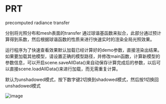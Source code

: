 # PRT
precomputed radiance transfer

分别将光照分布和mesh表面的transfer  通过球谐基函数来拟合，此部分通过预计算得到系数，然后根据球谐函数的性质来进行快速实时的渲染全局光照效果。


运行程序为了快速查看效果默认加载已经计算好的demo参数，直接渲染出结果。
如果要加载其他模型，请设置正确的模型路径，并修改main函数，计算新模型的参数信息，可以开启scene.saveAllData()来自动保存计算完成后的参数，以后可以直接scene.loadAllData()来进行加载，而无需重复计算。


默认为unshadowed模式，按下数字键2切换到shadowed模式，然后按1切换回unshadowed模式

![image](https://github.com/iaccepted/PRT/blob/master/screenshot/result.jpg)

